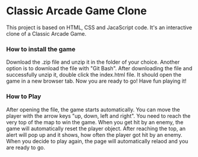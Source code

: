 # Classic Arcade Game Clone

This project is based on HTML, CSS and JacaScript code. It's an interactive clone of a Classic Arcade Game.

### How to install the game

Download the .zip file and unzip it in the folder of your choice. Another option is to download the file with "Git Bash". 
After downloading the file and successfully unzip it, double click the index.html file. It should open the game in a new browser tab. Now you are ready to go! Have fun playing it!

### How to Play

After opening the file, the game starts automatically. 
You can move the player with the arrow keys "up, down, left and right". 
You need to reach the very top of the map to win the game. When you get hit by an enemy, the game will automatically reset the player object. After reaching the top, an alert will pop up and it shows, how often the player got hit by an enemy. When you decide to play again, the page will automatically relaod and you are ready to go. 

